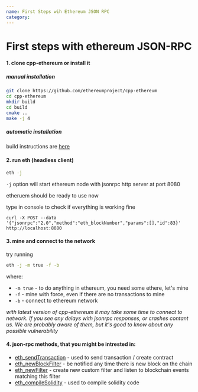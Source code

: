 ```yaml
---
name: First Steps wih Ethereum JSON RPC
category: 
---
```


# First steps with ethereum JSON-RPC


#### 1. clone cpp-ethereum or install it

##### manual installation 

```bash
git clone https://github.com/ethereumproject/cpp-ethereum
cd cpp-ethereum
mkdir build
cd build
cmake ..
make -j 4
```	

##### automatic installation 

build instructions are [here](https://github.com/ethereumproject/cpp-ethereum/wiki/Installing-clients)


#### 2. run eth (headless client)

```bash
eth -j
```

`-j` option will start ethereum node with jsonrpc http server at port 8080

etheruem should be ready to use now

type in console to check if everything is working fine

```
curl -X POST --data '{"jsonrpc":"2.0","method":"eth_blockNumber","params":[],"id":83}' http://localhost:8080
```

#### 3. mine and connect to the network

try running

```bash
eth -j -m true -f -b
```

where:
- `-m true` - to do anything in ethereum, you need some ethere, let's mine
- `-f` - mine with force, even if there are no transactions to mine
- `-b` - connect to ethereum network

*with latest version of cpp-ethereum it may take some time to connect to network. If you see any delays with jsonrpc responses, or crashes contant us. We are probably aware of them, but it's good to know about any possible vulnerability*

#### 4. json-rpc methods, that you might be intrested in:

- [eth_sendTransaction](./JSON-RPC#eth_sendtransaction) - used to send transaction / create contract 
- [eth_newBlockFilter](./JSON-RPC#eth_newblockfilter) - be notified any time there is new block on the chain
- [eth_newFilter](./JSON-RPC#eth_newfilter) - create new custom filter and listen to blockchain events matching this filter
- [eth_compileSolidity](./JSON-RPC#eth_compilesolidity) - used to compile solidity code




















